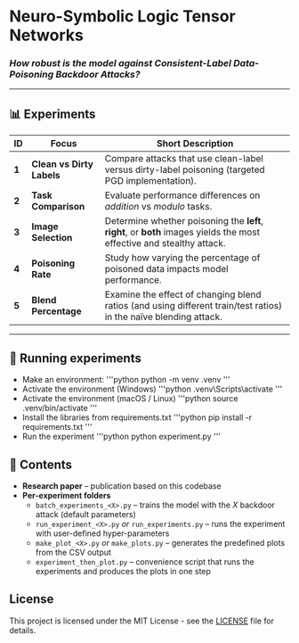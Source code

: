 # Neuro-Symbolic Logic Tensor Networks  
### *How robust is the model against Consistent-Label Data-Poisoning Backdoor Attacks?*

---

## 📊 Experiments

| ID | Focus | Short Description |
|----|-------|-------------------|
| **1** | **Clean vs Dirty Labels** | Compare attacks that use clean-label versus dirty-label poisoning (targeted PGD implementation). |
| **2** | **Task Comparison** | Evaluate performance differences on *addition* vs *modulo* tasks. |
| **3** | **Image Selection** | Determine whether poisoning the **left**, **right**, or **both** images yields the most effective and stealthy attack. |
| **4** | **Poisoning Rate** | Study how varying the percentage of poisoned data impacts model performance. |
| **5** | **Blend Percentage** | Examine the effect of changing blend ratios (and using different train/test ratios) in the naïve blending attack. |

---

## 🚀 Running experiments
- Make an environment: 
'''python
python -m venv .venv
'''
- Activate the environment (Windows)
'''python
.venv\Scripts\activate
'''
- Activate the environment (macOS / Linux)
'''python
source .venv/bin/activate
'''
- Install the libraries from requirements.txt
'''python
pip install -r requirements.txt
'''
- Run the experiment
'''python
python experiment.py
'''

## 📂 Contents

- **Research paper** – publication based on this codebase  
- **Per-experiment folders**  
  - `batch_experiments_<X>.py` – trains the model with the *X* backdoor attack (default parameters)  
  - `run_experiment_<X>.py` *or* `run_experiments.py` – runs the experiment with user-defined hyper-parameters  
  - `make_plot_<X>.py` *or* `make_plots.py` – generates the predefined plots from the CSV output  
  - `experiment_then_plot.py` – convenience script that runs the experiments and produces the plots in one step

## License

This project is licensed under the MIT License - see the [LICENSE](https://github.com/logictensornetworks/logictensornetworks/blob/master/LICENSE) file for details.
